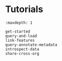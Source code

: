 # Tutorials

```{toctree}
:maxdepth: 1

get-started
query-and-load
link-features
query-annotate-metadata
introspect-data
share-cross-org
```
